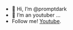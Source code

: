 - 👋 Hi, I’m @promptdark
- 👀 I’m an youtuber ...
- Follow me! [Youtube](https:/youtube.com/@promptdark).

<!---
promptdark/promptdark is a ✨ special ✨ repository because its `README.md` (this file) appears on your GitHub profile.
You can click the Preview link to take a look at your changes.
--->
